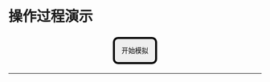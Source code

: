 # 操作过程演示

<div class="center" id="beginWindow">
	<button type="button" class="defaultButton" onclick="beginWindow()"><p>开始模拟</p></button>
</div>
<div class="center" id="displayWindow" style="display: none">
	<h2>外卖序列</h2>
	<p><span style="color: green">绿色</span>代表装满已锁<br><span style="color: blue">蓝色</span>代表装满未锁<span style="color: brown"><br>棕色</span>代表空柜已锁</p>
</div>

---

<div class="center" id="operatePane" style="display: none">
	<h2>操作序列</h2>
	<div class="center" id="operations"></div>
</div>

<style>
	.center {
		text-align: center;
	}
	.box {
		margin: 4px;
		border: solid 4px;
		padding: 0 1em;
		text-align: center;
		text-decoration: none;
		display: inline-block;
	}
	.defaultButton {
		margin: 4px;
		border: solid 4px;
		border-radius: 10px;
		padding: 0 1em;
		text-align: center;
		text-decoration: none;
		display: inline-block;
	}
</style>
<script src="../opsroutine.js"></script>
